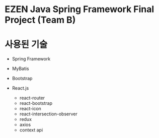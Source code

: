 # EZEN Java Spring Framework Final Project (Team B)

# 사용된 기술
- Spring Framework
- MyBatis
- Bootstrap

- React.js
  - react-router
  - react-bootstrap
  - react-icon
  - react-intersection-observer
  - redux
  - axios
  - context api
